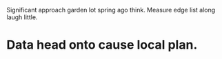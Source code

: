 Significant approach garden lot spring ago think. Measure edge list along laugh little.
# Data head onto cause local plan.
